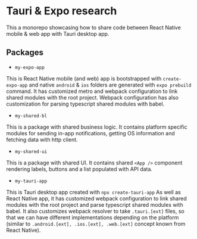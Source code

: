 # Tauri & Expo research

This a monorepo showcasing how to share code between React Native mobile & web app with Tauri desktop app.

## Packages

- `my-expo-app`

This is React Native mobile (and web) app is bootstrapped with `create-expo-app` and native `android` & `ios` folders are generated with `expo prebuild` command.
It has customized metro and webpack configuration to link shared modules with the root project. Webpack configuration has also customization for parsing typescript shared modules with babel.

- `my-shared-bl`

This is a package with shared business logic. It contains platform specific modules for sending in-app notifications, getting OS information and fetching data with http client.

- `my-shared-ui`

This is a package with shared UI. It contains shared `<App />` component rendering labels, buttons and a list populated with API data.

- `my-tauri-app`

This is Tauri desktop app created with `npx create-tauri-app`
As well as React Native app, it has customized webpack configuration to link shared modules with the root project and parse typescript shared modules with babel. It also customizes webpack resolver to take `.tauri.[ext]` files, so that we can have different implementations depending on the platform (similar to `.android.[ext], .ios.[ext], .web.[ext]` concept known from React Native).
